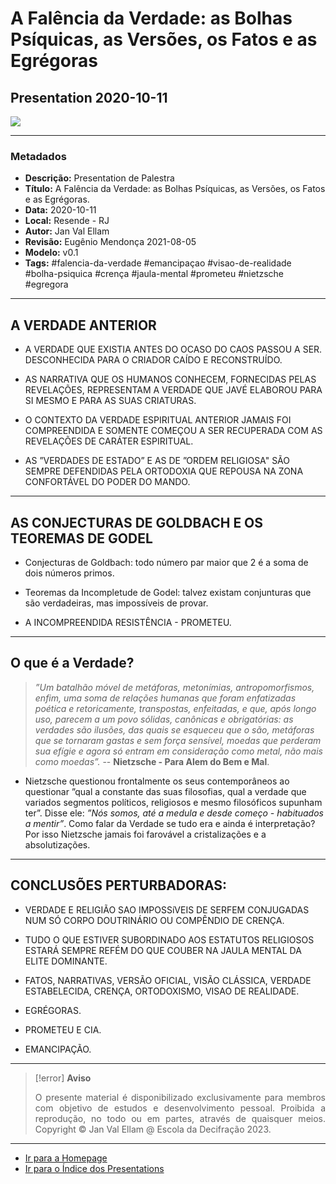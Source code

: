 

# A Falência da Verdade: as Bolhas Psíquicas, as Versões, os Fatos e as Egrégoras

## Presentation 2020-10-11

![](2020-10-11-ppt-1.jpg)

---

### Metadados

- **Descrição:** Presentation de Palestra
- **Título:** A Falência da Verdade: as Bolhas Psíquicas, as Versões, os Fatos e as Egrégoras.
- **Data:** 2020-10-11
- **Local:** Resende - RJ
- **Autor:** Jan Val Ellam
- **Revisão:** Eugênio Mendonça 2021-08-05
- **Modelo:** v0.1
- **Tags:** #falencia-da-verdade #emancipaçao #visao-de-realidade #bolha-psiquica #crença #jaula-mental #prometeu #nietzsche #egregora

---

## A VERDADE ANTERIOR

- A VERDADE QUE EXISTIA ANTES DO OCASO DO CAOS PASSOU A SER. DESCONHECIDA PARA O CRIADOR CAÍDO E RECONSTRUÍDO.

- AS NARRATIVA QUE OS HUMANOS CONHECEM, FORNECIDAS PELAS REVELAÇÕES, REPRESENTAM A VERDADE QUE JAVÉ ELABOROU PARA SI MESMO E PARA AS SUAS CRIATURAS.

- O CONTEXTO DA VERDADE ESPIRITUAL ANTERIOR JAMAIS FOI COMPREENDIDA E SOMENTE COMEÇOU A SER RECUPERADA COM AS REVELAÇÕES DE CARÁTER ESPIRITUAL.

- AS ”VERDADES DE ESTADO” E AS DE ”ORDEM RELIGIOSA" SÃO SEMPRE DEFENDIDAS PELA ORTODOXIA QUE REPOUSA NA ZONA CONFORTÁVEL DO PODER DO MANDO. 

---
## AS CONJECTURAS DE GOLDBACH E OS TEOREMAS DE GODEL

- Conjecturas de Goldbach: todo número par maior que 2 é a soma de dois números primos.

- Teoremas da Incompletude de Godel: talvez existam conjunturas que são verdadeiras, mas impossíveis de provar.

- A INCOMPREENDIDA RESISTÊNCIA - PROMETEU.

---
## O que é a Verdade?

>*”Um batalhão móvel de metáforas, metonímias, antropomorfismos, enfim, uma soma de relações humanas que foram enfatizadas poética e retoricamente, transpostas, enfeitadas, e que, após longo uso, parecem a um povo sólidas, canônicas e obrigatórias: as verdades são ilusões, das quais se esqueceu que o são, metáforas que se tornaram gastas e sem força sensível, moedas que perderam sua efígie e agora só entram em consideração como metal, não mais como moedas”.*
> -- **Nietzsche - Para Alem do Bem e Mal**.

- Nietzsche questionou frontalmente os seus contemporâneos ao questionar ”qual a constante das suas filosofias, qual a verdade que variados segmentos políticos, religiosos e mesmo filosóficos supunham ter”. Disse ele: *”Nós somos, até a medula e desde começo - habituados a mentir”*.
Como falar da Verdade se tudo era e ainda é interpretação? Por isso Nietzsche jamais foi farovável a cristalizações e a absolutizações.   

---
## CONCLUSÕES PERTURBADORAS:

- VERDADE E RELIGIÃO SAO IMPOSSíVEIS DE SERFEM CONJUGADAS NUM SÓ CORPO DOUTRINÁRIO OU COMPÊNDIO DE CRENÇA.

- TUDO O QUE ESTIVER SUBORDINADO AOS ESTATUTOS RELIGIOSOS ESTARÁ SEMPRE REFÉM DO QUE COUBER NA JAULA MENTAL DA ELITE DOMINANTE.

- FATOS, NARRATIVAS, VERSÃO OFICIAL, VISÃO CLÁSSICA, VERDADE ESTABELECIDA, CRENÇA, ORTODOXISMO, VISAO DE REALIDADE.

- EGRÉGORAS.

- PROMETEU E CIA.

- EMANCIPAÇÃO.

---
> [!error] **Aviso**
> <p align="justify">O presente material é disponibilizado exclusivamente para membros com objetivo de estudos e desenvolvimento pessoal. Proibida a reprodução, no todo ou em partes, através de quaisquer meios. Copyright © Jan Val Ellam @ Escola da Decifração 2023. </p>

---

- [Ir para a Homepage](Homepage.Canvas)
- [Ir para o Índice dos Presentations](ÍNDICE%20GERAL%20DOS%20PRESENTATIONS.canvas)
